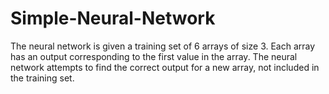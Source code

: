 # Simple-Neural-Network
The neural network is given a training set of 6 arrays of size 3. Each array has an output corresponding to the first value in the array. The neural network attempts to find the correct output for a new array, not included in the training set.
